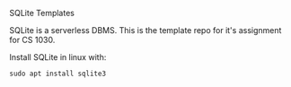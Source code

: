SQLite Templates

SQLite is a serverless DBMS. This is the template repo for it's assignment for CS 1030.


Install SQLite in linux with:
```
sudo apt install sqlite3
```


